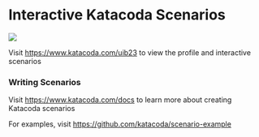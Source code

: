 # Interactive Katacoda Scenarios

[![](http://shields.katacoda.com/katacoda/uib23/count.svg)](https://www.katacoda.com/uib23 "Get your profile on Katacoda.com")

Visit https://www.katacoda.com/uib23 to view the profile and interactive scenarios

### Writing Scenarios
Visit https://www.katacoda.com/docs to learn more about creating Katacoda scenarios

For examples, visit https://github.com/katacoda/scenario-example
